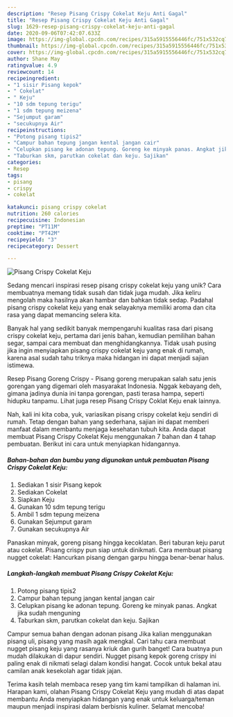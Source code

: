 ```yaml
---
description: "Resep Pisang Crispy Cokelat Keju Anti Gagal"
title: "Resep Pisang Crispy Cokelat Keju Anti Gagal"
slug: 1629-resep-pisang-crispy-cokelat-keju-anti-gagal
date: 2020-09-06T07:42:07.633Z
image: https://img-global.cpcdn.com/recipes/315a5915556446fc/751x532cq70/pisang-crispy-cokelat-keju-foto-resep-utama.jpg
thumbnail: https://img-global.cpcdn.com/recipes/315a5915556446fc/751x532cq70/pisang-crispy-cokelat-keju-foto-resep-utama.jpg
cover: https://img-global.cpcdn.com/recipes/315a5915556446fc/751x532cq70/pisang-crispy-cokelat-keju-foto-resep-utama.jpg
author: Shane May
ratingvalue: 4.9
reviewcount: 14
recipeingredient:
- "1 sisir Pisang kepok"
- " Cokelat"
- " Keju"
- "10 sdm tepung terigu"
- "1 sdm tepung meizena"
- "Sejumput garam"
- "secukupnya Air"
recipeinstructions:
- "Potong pisang tipis2"
- "Campur bahan tepung jangan kental jangan cair"
- "Celupkan pisang ke adonan tepung. Goreng ke minyak panas. Angkat jika sudah menguning"
- "Taburkan skm, parutkan cokelat dan keju. Sajikan"
categories:
- Resep
tags:
- pisang
- crispy
- cokelat

katakunci: pisang crispy cokelat 
nutrition: 260 calories
recipecuisine: Indonesian
preptime: "PT11M"
cooktime: "PT42M"
recipeyield: "3"
recipecategory: Dessert

---
```



![Pisang Crispy Cokelat Keju](https://img-global.cpcdn.com/recipes/315a5915556446fc/751x532cq70/pisang-crispy-cokelat-keju-foto-resep-utama.jpg)

Sedang mencari inspirasi resep pisang crispy cokelat keju yang unik? Cara membuatnya memang tidak susah dan tidak juga mudah. Jika keliru mengolah maka hasilnya akan hambar dan bahkan tidak sedap. Padahal pisang crispy cokelat keju yang enak selayaknya memiliki aroma dan cita rasa yang dapat memancing selera kita.

Banyak hal yang sedikit banyak mempengaruhi kualitas rasa dari pisang crispy cokelat keju, pertama dari jenis bahan, kemudian pemilihan bahan segar, sampai cara membuat dan menghidangkannya. Tidak usah pusing jika ingin menyiapkan pisang crispy cokelat keju yang enak di rumah, karena asal sudah tahu triknya maka hidangan ini dapat menjadi sajian istimewa.

Resep Pisang Goreng Crispy - Pisang goreng merupakan salah satu jenis gorengan yang digemari oleh masyarakat Indonesia. Nggak kebayang deh, gimana jadinya dunia ini tanpa gorengan, pasti terasa hampa, seperti hidupku tanpamu. Lihat juga resep Pisang Crispy Coklat Keju enak lainnya.


Nah, kali ini kita coba, yuk, variasikan pisang crispy cokelat keju sendiri di rumah. Tetap dengan bahan yang sederhana, sajian ini dapat memberi manfaat dalam membantu menjaga kesehatan tubuh kita. Anda dapat membuat Pisang Crispy Cokelat Keju menggunakan 7 bahan dan 4 tahap pembuatan. Berikut ini cara untuk menyiapkan hidangannya.

<!--inarticleads1-->

##### Bahan-bahan dan bumbu yang digunakan untuk pembuatan Pisang Crispy Cokelat Keju:

1. Sediakan 1 sisir Pisang kepok
1. Sediakan  Cokelat
1. Siapkan  Keju
1. Gunakan 10 sdm tepung terigu
1. Ambil 1 sdm tepung meizena
1. Gunakan Sejumput garam
1. Gunakan secukupnya Air


Panaskan minyak, goreng pisang hingga kecoklatan. Beri taburan keju parut atau cokelat. Pisang crispy pun siap untuk dinikmati. Cara membuat pisang nugget cokelat: Hancurkan pisang dengan garpu hingga benar-benar halus. 

<!--inarticleads2-->

##### Langkah-langkah membuat Pisang Crispy Cokelat Keju:

1. Potong pisang tipis2
1. Campur bahan tepung jangan kental jangan cair
1. Celupkan pisang ke adonan tepung. Goreng ke minyak panas. Angkat jika sudah menguning
1. Taburkan skm, parutkan cokelat dan keju. Sajikan


Campur semua bahan dengan adonan pisang Jika kalian menggunakan pisang uli, pisang yang masih agak mengkal. Cari tahu cara membuat nugget pisang keju yang rasanya kriuk dan gurih banget! Cara buatnya pun mudah dilakukan di dapur sendiri. Nugget pisang kepok goreng crispy ini paling enak di nikmati selagi dalam kondisi hangat. Cocok untuk bekal atau camilan anak kesekolah agar tidak jajan. 

Terima kasih telah membaca resep yang tim kami tampilkan di halaman ini. Harapan kami, olahan Pisang Crispy Cokelat Keju yang mudah di atas dapat membantu Anda menyiapkan hidangan yang enak untuk keluarga/teman maupun menjadi inspirasi dalam berbisnis kuliner. Selamat mencoba!
